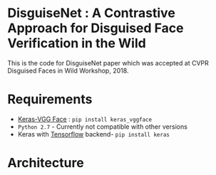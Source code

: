 # DisguiseNet : A Contrastive Approach for Disguised Face Verification in the Wild
This is the code for DisguiseNet paper which was accepted at CVPR Disguised Faces in Wild Workshop, 2018.

# Requirements
- [Keras-VGG Face](https://github.com/rcmalli/keras-vggface) : `pip install keras_vggface`
- `Python 2.7` - Currently not compatible with other versions
- Keras with [Tensorflow](https://www.tensorflow.org/install) backend- `pip install keras`

# Architecture
